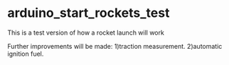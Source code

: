 # arduino_start_rockets_test


This is a test version of how a rocket launch will work

Further improvements will be made:
1)traction measurement.
2)automatic ignition fuel.

